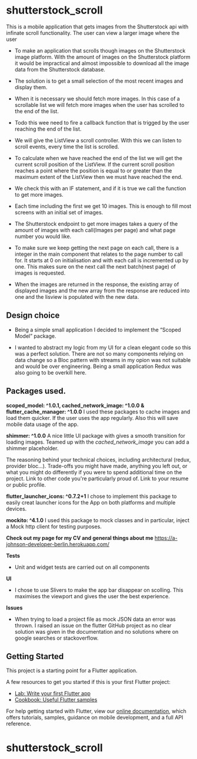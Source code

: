 # shutterstock_scroll

This is a mobile application that gets images from the Shutterstock api with infinate scroll functionality. The user can view a larger image where the user

- To make an application that scrolls though images on the Shutterstock image platform.
With the amount of images on the Shutterstock platform it would be impractical and almost impossible to download all the image data from the Shutterstock database.

- The solution is to get a small selection of the most recent images and display them.

- When it is necessary we should fetch more images. In this case of a scrollable list we will fetch more images when the user has scrolled to the end of the list.

- Todo this wee need to fire a callback function that is trigged by the user reaching the end of the list.

- We will give the ListView a scroll controller. With this we can listen to scroll events, every time the list is scrolled.

- To calculate when we have reached the end of the list we will get the current scroll position of the ListView. If the current scroll position reaches a point where the position is equal to or greater than the maximum extent of the ListView then we must have reached the end. 

- We check this with an IF statement, and if it is true we call the function to get more images.

- Each time including the first we get 10 images. This is enough to fill most screens with an initial set of images. 

- The Shutterstock endpoint to get more images takes a query of the amount of images with each call(Images per page) and what page number you would like.

- To make sure we keep getting the next page on each call, there is a integer in the main component that relates to the page number to call for. It starts at 0 on initialisation and with each call is incremented up by one. This makes sure on the next call the next batch(nest page) of images is requested. 

- When the images are returned in the response, the existing array of displayed images and the new array from the response are reduced into one and the lisview is populated with the new data.


## Design choice

- Being a simple small application I decided to implement the “Scoped Model” package.

- I wanted to abstract my logic from my UI for a clean elegant code so this was a perfect solution. 
There are not so many components relying on data change so a Bloc pattern with streams in my opion was not suitable and would be over engineering. Being a small application Redux was also going to be overkill here.


## Packages used.

**scoped_model: ^1.0.1, cached_network_image: ^1.0.0  & flutter_cache_manager: ^1.0.0**
I used these packages to cache images and load them quicker. If the user uses the app regularly. Also this will save mobile data usage of the app.

**shimmer: ^1.0.0**
A nice little UI package with gives a smooth transition for loading images. Teamed up with the *cached_network_image* you can add a shimmer placeholder.

The reasoning behind your technical choices, including architectural (redux, provider bloc...).
Trade-offs you might have made, anything you left out, or what you might do differently if you were to spend additional time on the project.
Link to other code you're particularly proud of.
Link to your resume or public profile.

**flutter_launcher_icons: ^0.7.2+1**
I chose to implement this package to easily creat launcher icons for the App on both platforms and multiple devices.

**mockito: ^4.1.0**
I used this package to mock classes and in particular, inject a Mock http client for testing purposes.


**Check out my page for my CV and general things about me**
https://a-johnson-developer-berlin.herokuapp.com/

**Tests**
- Unit and widget tests are carried out on all components


**UI**
- I chose to use Slivers to make the app bar disappear on scolling. This maximises the viewport and gives the user the best experience.

**Issues**
- When trying to load a project file as mock JSON data an error was thrown. I raised an issue on the flutter GitHub project as no clear solution was given in the documentation and no solutions where on google searches or stackoverflow.


## Getting Started

This project is a starting point for a Flutter application.

A few resources to get you started if this is your first Flutter project:

- [Lab: Write your first Flutter app](https://flutter.dev/docs/get-started/codelab)
- [Cookbook: Useful Flutter samples](https://flutter.dev/docs/cookbook)

For help getting started with Flutter, view our 
[online documentation](https://flutter.dev/docs), which offers tutorials, 
samples, guidance on mobile development, and a full API reference.
# shutterstock_scroll
